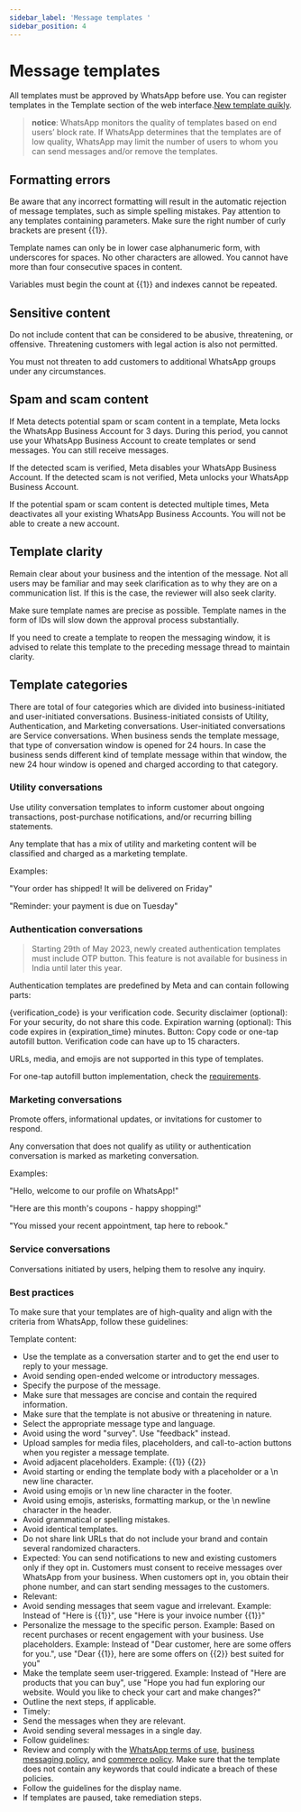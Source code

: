 ```yaml
---
sidebar_label: 'Message templates '
sidebar_position: 4
---
```


# Message templates

All templates must be approved by WhatsApp before use. You can register templates in the Template section of the web interface.[New template quikly](https://console.uspeedo.com/library/template?type=channel&product=1).
> **notice**: WhatsApp monitors the quality of templates based on end users’ block rate. If WhatsApp determines that the templates are of low quality, WhatsApp may limit the number of users to whom you can send messages and/or remove the templates.

## Formatting errors

Be aware that any incorrect formatting will result in the automatic rejection of message templates, such as simple spelling mistakes. Pay attention to any templates containing parameters. Make sure the right number of curly brackets are present {{1}}.

Template names can only be in lower case alphanumeric form, with underscores for spaces. No other characters are allowed. You cannot have more than four consecutive spaces in content.

Variables must begin the count at {{1}} and indexes cannot be repeated.

## Sensitive content

Do not include content that can be considered to be abusive, threatening, or offensive. Threatening customers with legal action is also not permitted.

You must not threaten to add customers to additional WhatsApp groups under any circumstances.

## Spam and scam content

If Meta detects potential spam or scam content in a template, Meta locks the WhatsApp Business Account for 3 days. During this period, you cannot use your WhatsApp Business Account to create templates or send messages. You can still receive messages.

If the detected scam is verified, Meta disables your WhatsApp Business Account. If the detected scam is not verified, Meta unlocks your WhatsApp Business Account.

If the potential spam or scam content is detected multiple times, Meta deactivates all your existing WhatsApp Business Accounts. You will not be able to create a new account.

## Template clarity

Remain clear about your business and the intention of the message. Not all users may be familiar and may seek clarification as to why they are on a communication list. If this is the case, the reviewer will also seek clarity.

Make sure template names are precise as possible. Template names in the form of IDs will slow down the approval process substantially.

If you need to create a template to reopen the messaging window, it is advised to relate this template to the preceding message thread to maintain clarity.

## Template categories

There are total of four categories which are divided into business-initiated and user-initiated conversations. Business-initiated consists of Utility, Authentication, and Marketing conversations. User-initiated conversations are Service conversations. When business sends the template message, that type of conversation window is opened for 24 hours. In case the business sends different kind of template message within that window, the new 24 hour window is opened and charged according to that category.

### Utility conversations

Use utility conversation templates to inform customer about ongoing transactions, post-purchase notifications, and/or recurring billing statements.

Any template that has a mix of utility and marketing content will be classified and charged as a marketing template.

Examples:

"Your order has shipped! It will be delivered on Friday"

"Reminder: your payment is due on Tuesday"

### Authentication conversations

> Starting 29th of May 2023, newly created authentication templates must include OTP button.
> This feature is not available for business in India until later this year.

Authentication templates are predefined by Meta and can contain following parts:

{verification_code} is your verification code.
Security disclaimer (optional): For your security, do not share this code.
Expiration warning (optional): This code expires in {expiration_time} minutes.
Button: Copy code or one-tap autofill button.
Verification code can have up to 15 characters.

URLs, media, and emojis are not supported in this type of templates.

For one-tap autofill button implementation, check the [requirements](https://developers.facebook.com/docs/whatsapp/business-management-api/authentication-templates#app-signing-key-hash).

### Marketing conversations

Promote offers, informational updates, or invitations for customer to respond.

Any conversation that does not qualify as utility or authentication conversation is marked as marketing conversation.

Examples:

"Hello, welcome to our profile on WhatsApp!"

"Here are this month's coupons - happy shopping!"

"You missed your recent appointment, tap here to rebook."

### Service conversations

Conversations initiated by users, helping them to resolve any inquiry.

### Best practices
To make sure that your templates are of high-quality and align with the criteria from WhatsApp, follow these guidelines:

Template content:
- Use the template as a conversation starter and to get the end user to reply to your message.
- Avoid sending open-ended welcome or introductory messages.
- Specify the purpose of the message.
- Make sure that messages are concise and contain the required information.
- Make sure that the template is not abusive or threatening in nature.
- Select the appropriate message type and language.
- Avoid using the word "survey". Use "feedback" instead.
- Upload samples for media files, placeholders, and call-to-action buttons when you register a message template.
- Avoid adjacent placeholders. Example: {{1}} {{2}}
- Avoid starting or ending the template body with a placeholder or a \n new line character.
- Avoid using emojis or \n new line character in the footer.
- Avoid using emojis, asterisks, formatting markup, or the \n newline character in the header.
- Avoid grammatical or spelling mistakes.
- Avoid identical templates.
- Do not share link URLs that do not include your brand and contain several randomized characters.
- Expected: You can send notifications to new and existing customers only if they opt in. Customers must consent to receive messages over WhatsApp from your business. When customers opt in, you obtain their phone number, and can start sending messages to the customers.
- Relevant:
 - Avoid sending messages that seem vague and irrelevant. Example: Instead of "Here is {{1}}", use "Here is your invoice number {{1}}"
 - Personalize the message to the specific person. Example: Based on recent purchases or recent engagement with your business. Use placeholders. Example: Instead of "Dear customer, here are some offers for you.", use "Dear {{1}}, here are some offers on {{2}} best suited for you"
 - Make the template seem user-triggered. Example: Instead of "Here are products that you can buy", use "Hope you had fun exploring our website. Would you like to check your cart and make changes?"
 - Outline the next steps, if applicable.
- Timely:
 - Send the messages when they are relevant.
 - Avoid sending several messages in a single day.
- Follow guidelines:
 - Review and comply with the [WhatsApp terms of use](https://www.whatsapp.com/legal/business-terms/), [business messaging policy](https://www.whatsapp.com/legal/business-policy/?lang=en), and [commerce policy](https://www.whatsapp.com/legal/commerce-policy). Make sure that the template does not contain any keywords that could indicate a  breach of these policies.
 - Follow the guidelines for the display name.
 - If templates are paused, take remediation steps.
